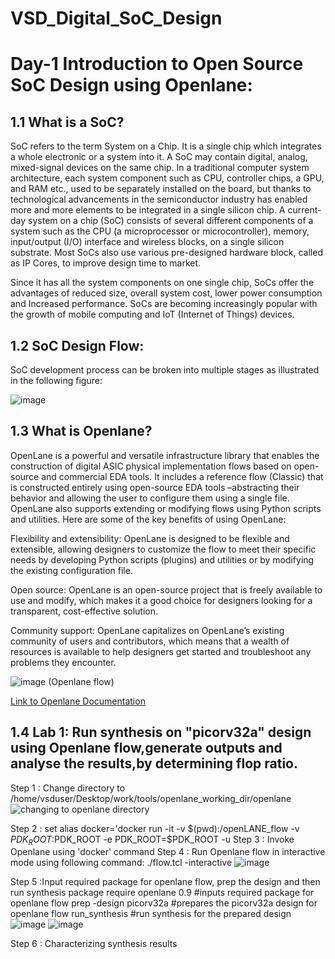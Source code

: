 # VSD_Digital_SoC_Design
# Day-1 Introduction to Open Source SoC Design using Openlane:

## 1.1 What is a SoC?
SoC refers to the term System on a Chip. It is a single chip which integrates a whole electronic or a system into it. A SoC may contain digital, analog, mixed-signal devices on the same chip. In a traditional computer system architecture, each system component such as CPU, controller chips, a GPU, and RAM etc., used to be separately installed on the board, but thanks to technological advancements in the semiconductor industry has enabled more and more elements to be integrated in a single silicon chip.
 A current-day system on a chip (SoC) consists of several different components of a system such as the CPU (a microprocessor or microcontroller), memory, input/output (I/O) interface and wireless blocks, on a single silicon substrate. Most SoCs also use various pre-designed hardware block, called as IP Cores, to improve design time to market.

Since it has all the system components on one single chip, SoCs offer the advantages of reduced size, overall system cost, lower power consumption and Increased performance. SoCs are becoming increasingly popular with the growth of mobile computing and IoT (Internet of Things) devices.

## 1.2 SoC Design Flow:
SoC development process can be broken into multiple stages as illustrated in the following figure:
 
![image](https://github.com/Subhasis-Sahu/VSD_Digital_SoC_Design/assets/165357439/3e38bb6a-1ae0-4b1c-868b-fe37b18a04cd)

## 1.3 What is Openlane?

OpenLane is a powerful and versatile infrastructure library that enables the construction of digital ASIC physical implementation flows based on open-source and commercial EDA tools. It includes a reference flow (Classic) that is constructed entirely using open-source EDA tools –abstracting their behavior and allowing the user to configure them using a single file. OpenLane also supports extending or modifying flows using Python scripts and utilities. Here are some of the key benefits of using OpenLane:

Flexibility and extensibility: OpenLane is designed to be flexible and extensible, allowing designers to customize the flow to meet their specific needs by developing Python scripts (plugins) and utilities or by modifying the existing configuration file.

Open source: OpenLane is an open-source project that is freely available to use and modify, which makes it a good choice for designers looking for a transparent, cost-effective solution.

Community support: OpenLane capitalizes on OpenLane’s existing community of users and contributors, which means that a wealth of resources is available to help designers get started and troubleshoot any problems they encounter.

![image](https://github.com/Subhasis-Sahu/VSD_Digital_SoC_Design/assets/165357439/c08411b9-fa78-4f21-b14f-6c9b67df6a4e) (Openlane flow)

[Link to Openlane Documentation](https://openlane2.readthedocs.io/en/latest/getting_started/newcomers/index.html#newcomers)

## 1.4 Lab 1: Run  synthesis on "picorv32a" design using Openlane flow,generate outputs and analyse the results,by determining flop ratio.

   Step 1 : Change directory to /home/vsduser/Desktop/work/tools/openlane_working_dir/openlane
    ![changing to openlane directory](https://github.com/Subhasis-Sahu/VSD_Digital_SoC_Design/assets/165357439/7b87a8ce-0738-4990-91e2-051831b92c3b)

   Step 2 : set alias docker='docker run -it -v $(pwd):/openLANE_flow -v $PDK_ROOT:$PDK_ROOT -e PDK_ROOT=$PDK_ROOT -u
    Step 3 : Invoke Openlane using 'docker' command
    Step 4 : Run Openlane flow in interactive mode using following command: ./flow.tcl -interactive
    ![image](https://github.com/Subhasis-Sahu/VSD_Digital_SoC_Design/assets/165357439/6e88e7e3-3ea5-497d-a53f-9303ac153d1f)

   Step 5 :Input required package for openlane flow, prep the design and then run synthesis
            package require openlane 0.9 #inputs required package for openlane flow
            prep -design picorv32a #prepares the picorv32a design for openlane flow
            run_synthesis #run synthesis for the prepared design
            ![image](https://github.com/Subhasis-Sahu/VSD_Digital_SoC_Design/assets/165357439/b4429451-7253-438d-9f26-49aee4aa8177)
            ![image](https://github.com/Subhasis-Sahu/VSD_Digital_SoC_Design/assets/165357439/4bf08195-3108-487b-825c-fe45aab62ded)
            
   Step 6 : Characterizing synthesis results

    




    







